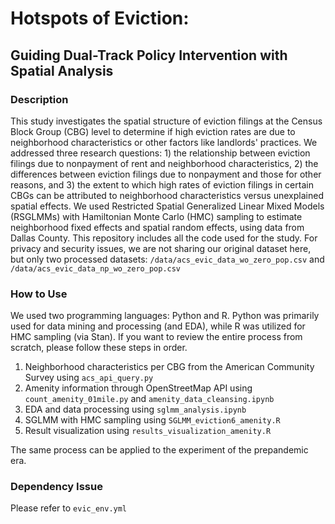 # Hotspots of Eviction: 
## Guiding Dual-Track Policy Intervention with Spatial Analysis

### Description
This study investigates the spatial structure of eviction filings at the Census Block Group (CBG) level to determine if high eviction rates are due to neighborhood characteristics or other factors like landlords' practices. We addressed three research questions: 1) the relationship between eviction filings due to nonpayment of rent and neighborhood characteristics, 2) the differences between eviction filings due to nonpayment and those for other reasons, and 3) the extent to which high rates of eviction filings in certain CBGs can be attributed to neighborhood characteristics versus unexplained spatial effects. We used Restricted Spatial Generalized Linear Mixed Models (RSGLMMs) with Hamiltonian Monte Carlo (HMC) sampling to estimate neighborhood fixed effects and spatial random effects, using data from Dallas County. This repository includes all the code used for the study. For privacy and security issues, we are not sharing our original dataset here, but only two processed datasets: ```/data/acs_evic_data_wo_zero_pop.csv``` and ```/data/acs_evic_data_np_wo_zero_pop.csv```


### How to Use
We used two programming languages: Python and R. Python was primarily used for data mining and processing (and EDA), while R was utilized for HMC sampling (via Stan). If you want to review the entire process from scratch, please follow these steps in order.

1. Neighborhood characteristics per CBG from the American Community Survey using ```acs_api_query.py```
2. Amenity information through OpenStreetMap API using ```count_amenity_01mile.py``` and ```amenity_data_cleansing.ipynb```
3. EDA and data processing using ```sglmm_analysis.ipynb```
4. SGLMM with HMC sampling using ```SGLMM_eviction6_amenity.R```
5. Result visualization using ```results_visualization_amenity.R```

The same process can be applied to the experiment of the prepandemic era.

### Dependency Issue
Please refer to ```evic_env.yml ```
